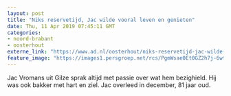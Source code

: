 ```yaml
---
layout: post
title: "Niks reservetijd, Jac wilde vooral leven en genieten"
date: Thu, 11 Apr 2019 07:45:11 GMT
categories: 
- noord-brabant 
- oosterhout 
externe_link: "https://www.ad.nl/oosterhout/niks-reservetijd-jac-wilde-vooral-leven-en-genieten~aab1e144/"
feature_image: "https://images1.persgroep.net/rcs/PgmWsae0Et0GZ2h7j-6wt_LlThg/diocontent/144654647/_fitwidth/400/?appId=21791a8992982cd8da851550a453bd7f&quality=0.7"
---
```


Jac Vromans uit Gilze sprak altijd met passie over wat hem bezighield. Hij was ook bakker met hart en ziel. Jac overleed in december, 81 jaar oud.
